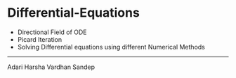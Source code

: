 # Differential-Equations

+ Directional Field of ODE
+ Picard Iteration
+ Solving Differential equations using different Numerical Methods
----------------------------------------------------------------------------------------
Adari Harsha Vardhan Sandep
